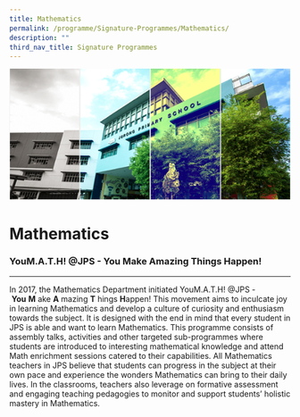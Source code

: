 ```yaml
---
title: Mathematics
permalink: /programme/Signature-Programmes/Mathematics/
description: ""
third_nav_title: Signature Programmes
---
```

![](/images/Banner.png)

Mathematics
===========

### YouM.A.T.H! @JPS - You Make Amazing Things Happen!
--------------------------------------------------

In 2017, the Mathematics Department initiated YouM.A.T.H! @JPS - **You** **M** ake **A** mazing **T** hings **H**appen! This movement aims to inculcate joy in learning Mathematics and develop a culture of curiosity and enthusiasm towards the subject. It is designed with the end in mind that every student in JPS is able and want to learn Mathematics. This programme consists of assembly talks, activities and other targeted sub-programmes where students are introduced to interesting mathematical knowledge and attend Math enrichment sessions catered to their capabilities. All Mathematics teachers in JPS believe that students can progress in the subject at their own pace and experience the wonders Mathematics can bring to their daily lives. In the classrooms, teachers also leverage on formative assessment and engaging teaching pedagogies to monitor and support students’ holistic mastery in Mathematics.